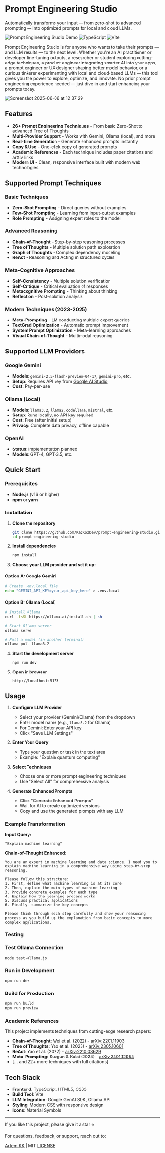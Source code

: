 # Prompt Engineering Studio

Automatically transforms your input — from zero-shot to advanced prompting — into optimized prompts for local and cloud LLMs.


![Prompt Engineering Studio Demo](https://img.shields.io/badge/Status-Working-brightgreen) ![TypeScript](https://img.shields.io/badge/TypeScript-3178C6?logo=typescript&logoColor=white) ![Vite](https://img.shields.io/badge/Vite-646CFF?logo=vite&logoColor=white)

Prompt Engineering Studio is for anyone who wants to take their prompts — and LLM results — to the next level. Whether you're an AI practitioner or developer fine-tuning outputs, a researcher or student exploring cutting-edge techniques, a product engineer integrating smarter AI into your apps, a prompt engineer or UX designer shaping better model behavior, or a curious tinkerer experimenting with local and cloud-based LLMs — this tool gives you the power to explore, optimize, and innovate. No prior prompt engineering experience needed — just dive in and start enhancing your prompts today.

![Screenshot 2025-06-06 at 12 37 29](https://github.com/user-attachments/assets/acc1785d-656e-4b46-9ba1-ea1b9466c3fc)

## Features

- **26+ Prompt Engineering Techniques** - From basic Zero-Shot to advanced Tree of Thoughts
- **Multi-Provider Support** - Works with Gemini, Ollama (local), and more
- **Real-time Generation** - Generate enhanced prompts instantly
- **Copy & Use** - One-click copy of generated prompts
- **Academic References** - Each technique includes paper citations and arXiv links
- **Modern UI** - Clean, responsive interface built with modern web technologies

## Supported Prompt Techniques

### Basic Techniques
- **Zero-Shot Prompting** - Direct queries without examples
- **Few-Shot Prompting** - Learning from input-output examples
- **Role Prompting** - Assigning expert roles to the model

### Advanced Reasoning
- **Chain-of-Thought** - Step-by-step reasoning processes
- **Tree of Thoughts** - Multiple solution path exploration
- **Graph of Thoughts** - Complex dependency modeling
- **ReAct** - Reasoning and Acting in structured cycles

### Meta-Cognitive Approaches
- **Self-Consistency** - Multiple solution verification
- **Self-Critique** - Critical evaluation of responses
- **Metacognitive Prompting** - Thinking about thinking
- **Reflection** - Post-solution analysis

### Modern Techniques (2023-2025)
- **Meta-Prompting** - LM conducting multiple expert queries
- **TextGrad Optimization** - Automatic prompt improvement
- **System Prompt Optimization** - Meta-learning approaches
- **Visual Chain-of-Thought** - Multimodal reasoning

## Supported LLM Providers

### Google Gemini
- **Models**: `gemini-2.5-flash-preview-04-17`, `gemini-pro`, etc.
- **Setup**: Requires API key from [Google AI Studio](https://makersuite.google.com/)
- **Cost**: Pay-per-use

### Ollama (Local)
- **Models**: `llama3.2`, `llama2`, `codellama`, `mistral`, etc.
- **Setup**: Runs locally, no API key required
- **Cost**: Free (after initial setup)
- **Privacy**: Complete data privacy, offline capable

### OpenAI
- **Status**: Implementation planned
- **Models**: GPT-4, GPT-3.5, etc.

## Quick Start

### Prerequisites
- **Node.js** (v16 or higher)
- **npm** or **yarn**

### Installation

1. **Clone the repository**
   ```bash
   git clone https://github.com/KazKozDev/prompt-engineering-studio.git
   cd prompt-engineering-studio
   ```

2. **Install dependencies**
   ```bash
   npm install
   ```

3. **Choose your LLM provider and set it up:**

#### Option A: Google Gemini
```bash
# Create .env.local file
echo "GEMINI_API_KEY=your_api_key_here" > .env.local
```

#### Option B: Ollama (Local)
```bash
# Install Ollama
curl -fsSL https://ollama.ai/install.sh | sh

# Start Ollama server
ollama serve

# Pull a model (in another terminal)
ollama pull llama3.2
```

4. **Start the development server**
   ```bash
   npm run dev
   ```

5. **Open in browser**
   ```
   http://localhost:5173
   ```

## Usage

1. **Configure LLM Provider**
   - Select your provider (Gemini/Ollama) from the dropdown
   - Enter model name (e.g., `llama3.2` for Ollama)
   - For Gemini: Enter your API key
   - Click "Save LLM Settings"

2. **Enter Your Query**
   - Type your question or task in the text area
   - Example: "Explain quantum computing"

3. **Select Techniques**
   - Choose one or more prompt engineering techniques
   - Use "Select All" for comprehensive analysis

4. **Generate Enhanced Prompts**
   - Click "Generate Enhanced Prompts"
   - Wait for AI to create optimized versions
   - Copy and use the generated prompts with any LLM

### Example Transformation

**Input Query:**
```
"Explain machine learning"
```

**Chain-of-Thought Enhanced:**
```
You are an expert in machine learning and data science. I need you to explain machine learning in a comprehensive way using step-by-step reasoning.

Please follow this structure:
1. First, define what machine learning is at its core
2. Then, explain the main types of machine learning
3. Provide concrete examples for each type
4. Explain how the learning process works
5. Discuss practical applications
6. Finally, summarize the key concepts

Please think through each step carefully and show your reasoning process as you build up the explanation from basic concepts to more complex applications.
```

### Testing

### Test Ollama Connection
```bash
node test-ollama.js
```

### Run in Development
```bash
npm run dev
```

### Build for Production
```bash
npm run build
npm run preview
```

### Academic References

This project implements techniques from cutting-edge research papers:

- **Chain-of-Thought**: Wei et al. (2022) - [arXiv:2201.11903](https://arxiv.org/abs/2201.11903)
- **Tree of Thoughts**: Yao et al. (2023) - [arXiv:2305.10601](https://arxiv.org/abs/2305.10601)
- **ReAct**: Yao et al. (2022) - [arXiv:2210.03629](https://arxiv.org/abs/2210.03629)
- **Meta-Prompting**: Suzgun & Kalai (2024) - [arXiv:2401.12954](https://arxiv.org/abs/2401.12954)
- [... and 22+ more techniques with full citations]

## Tech Stack

- **Frontend**: TypeScript, HTML5, CSS3
- **Build Tool**: Vite
- **LLM Integration**: Google GenAI SDK, Ollama API
- **Styling**: Modern CSS with responsive design
- **Icons**: Material Symbols

---

If you like this project, please give it a star ⭐

For questions, feedback, or support, reach out to:

[Artem KK](https://www.linkedin.com/in/kazkozdev/) | MIT [LICENSE](LICENSE) 
